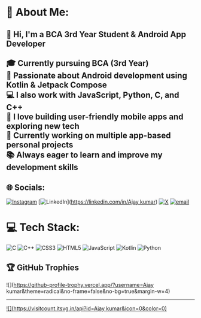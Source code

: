 # 💫 About Me:
## 👋 Hi, I'm a BCA 3rd Year Student & Android App Developer<br><br>🎓 Currently pursuing BCA (3rd Year)  <br>📱 Passionate about Android development using **Kotlin** & **Jetpack Compose**  <br>💻 I also work with **JavaScript, Python, C, and C++**  <br>🚀 I love building user-friendly mobile apps and exploring new tech  <br>🔭 Currently working on multiple app-based personal projects  <br>📚 Always eager to learn and improve my development skills  <br>


## 🌐 Socials:
[![Instagram](https://img.shields.io/badge/Instagram-%23E4405F.svg?logo=Instagram&logoColor=white)](https://instagram.com/ajaykumar_0210) [![LinkedIn](https://img.shields.io/badge/LinkedIn-%230077B5.svg?logo=linkedin&logoColor=white)]([https://linkedin.com/in/Ajay kumar](https://www.linkedin.com/in/ajay-kumar-4981aa181/)) [![X](https://img.shields.io/badge/X-black.svg?logo=X&logoColor=white)](https://x.com/Ajaykumar_0205) [![email](https://img.shields.io/badge/Email-D14836?logo=gmail&logoColor=white)](mailto:ak7264482@gmail.com) 

# 💻 Tech Stack:
![C](https://img.shields.io/badge/c-%2300599C.svg?style=for-the-badge&logo=c&logoColor=white) ![C++](https://img.shields.io/badge/c++-%2300599C.svg?style=for-the-badge&logo=c%2B%2B&logoColor=white) ![CSS3](https://img.shields.io/badge/css3-%231572B6.svg?style=for-the-badge&logo=css3&logoColor=white) ![HTML5](https://img.shields.io/badge/html5-%23E34F26.svg?style=for-the-badge&logo=html5&logoColor=white) ![JavaScript](https://img.shields.io/badge/javascript-%23323330.svg?style=for-the-badge&logo=javascript&logoColor=%23F7DF1E) ![Kotlin](https://img.shields.io/badge/kotlin-%237F52FF.svg?style=for-the-badge&logo=kotlin&logoColor=white) ![Python](https://img.shields.io/badge/python-3670A0?style=for-the-badge&logo=python&logoColor=ffdd54)


## 🏆 GitHub Trophies
![](https://github-profile-trophy.vercel.app/?username=Ajay kumar&theme=radical&no-frame=false&no-bg=true&margin-w=4)

---
[![](https://visitcount.itsvg.in/api?id=Ajay kumar&icon=0&color=0)](https://visitcount.itsvg.in)

<!-- Proudly created with GPRM ( https://gprm.itsvg.in ) -->
